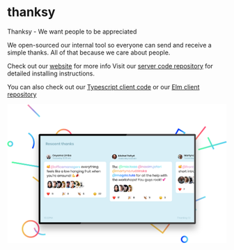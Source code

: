 # thanksy

Thanksy - We want people to be appreciated

We open-sourced our internal tool so everyone can send and receive a simple thanks.
All of that because we care about people.

Check out our [website](http://tooploox.github.io/thanksy) for more info
Visit our [server code repository](http://tooploox.github.io/thanksy-server) for detailed installing instructions.

You can also check out our [Typescript client code](http://tooploox.github.io/thanksy-server) or our [Elm client repository](http://tooploox.github.io/thanksy-server)

![thanksy](./docs/assets/bg-thanksy.svg)
